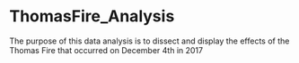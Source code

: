 # ThomasFire_Analysis
The purpose of this data analysis is to dissect and display the effects of the Thomas Fire that occurred on December 4th in 2017
